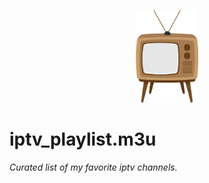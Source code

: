 <p align="center"><a href="https://github.com/lenadlm/iptv.m3u/" target="_blank"><img width="100" src="tv.png" alt="logo"/></a></p>

# iptv_playlist.m3u
<i>Curated list of my favorite iptv channels.<i>
